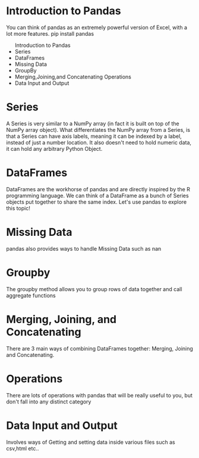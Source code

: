# Introduction to Pandas

You can think of pandas as an extremely powerful version of Excel, with a lot more features.
pip install pandas

<ul>
Introduction to Pandas
<li>Series</li>
<li>DataFrames</li>
<li>Missing Data</li>
<li>GroupBy</li>
<li>Merging,Joining,and Concatenating
Operations</li>
<li>Data Input and Output</li>
</ul>

# Series

A Series is very similar to a NumPy array (in fact it is built on top of the NumPy array object). What differentiates the NumPy array from a Series, is that a Series can have axis labels, meaning it can be indexed by a label, instead of just a number location. It also doesn't need to hold numeric data, it can hold any arbitrary Python Object.

# DataFrames

DataFrames are the workhorse of pandas and are directly inspired by the R programming language. We can think of a DataFrame as a bunch of Series objects put together to share the same index. Let's use pandas to explore this topic!

# Missing Data

pandas also provides ways to handle Missing Data such as nan

# Groupby

The groupby method allows you to group rows of data together and call aggregate functions

# Merging, Joining, and Concatenating

There are 3 main ways of combining DataFrames together: Merging, Joining and Concatenating.

# Operations

There are lots of operations with pandas that will be really useful to you, but don't fall into any distinct category

# Data Input and Output

Involves ways of Getting and setting data inside various files such as csv,html etc..
